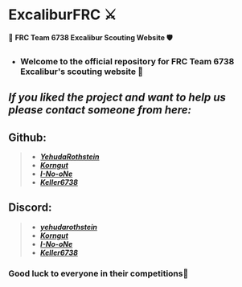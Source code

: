   # ExcaliburFRC ⚔️

🤖 **FRC Team 6738 Excalibur Scouting Website 🛡️**

- ### Welcome to the official repository for FRC Team 6738 Excalibur's scouting website 🚀


## *If you liked the project and want to help us please contact someone from here:*
## Github:
>  - [***YehudaRothstein***](https://github.com/YehudaRothstein)
>  - [***Korngut***](https://github.com/Korngut)
>  - [***I-No-oNe***](https://github.com/I-No-oNe)
>  - [***Keller6738***](https://github.com/Keller6738)
## Discord:
> - [***yehudarothstein***](https://discord.com/users/786236101471371275)
> - [***Korngut***](https://discord.com/users/1118946299560067142)
> - [***I-No-oNe***](https://discord.com/users/1051897115447660697)
> - [***Keller6738***](https://discord.com/users/1120983179281567774)


### Good luck to everyone in their competitions🤖
